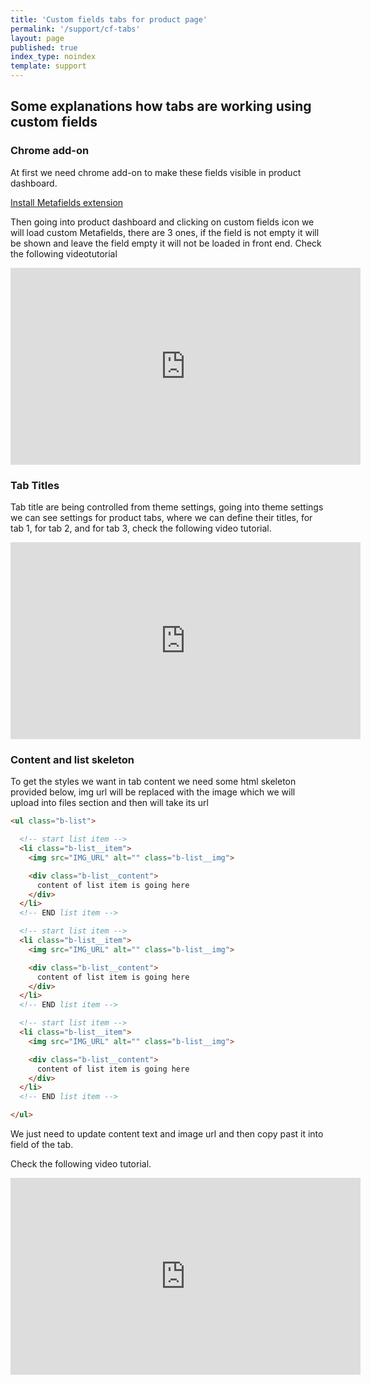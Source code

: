 ```yaml
---
title: 'Custom fields tabs for product page'
permalink: '/support/cf-tabs'
layout: page
published: true
index_type: noindex
template: support
---
```


## Some explanations how tabs are working using custom fields


### Chrome add-on

At first we need chrome add-on to make these fields visible in product dashboard.

[Install Metafields extension](https://chrome.google.com/webstore/detail/custom-fields-for-shopify/alfplfpobekffinigeidgmmfjollghln?hl=en-GB)

Then going into product dashboard and clicking on custom fields icon we will load custom Metafields, there are 3 ones, if the field is not empty it will be shown and leave the field empty it will not be loaded in front end. Check the following videotutorial

<p>
  <div class="videoWrapper">
    <iframe width="560" height="315" src="https://www.youtube.com/embed/TZWC6ICp-3s" frameborder="0" allow="autoplay; encrypted-media" allowfullscreen></iframe>
  </div>
</p>

### Tab Titles

Tab title are being controlled from theme settings, going into theme settings we can see settings for product tabs, where we can define their titles, for tab 1, for tab 2, and for tab 3, check the following video tutorial.

<p>
  <div class="videoWrapper">
  <iframe width="560" height="315" src="https://www.youtube.com/embed/3YrHu1DB-lM" frameborder="0" allow="autoplay; encrypted-media" allowfullscreen></iframe>
  </div>
</p>

### Content and list skeleton

To get the styles we want in tab content we need some html skeleton provided below, img url will be replaced with the image which we will upload into files section and then will take its url


```html
<ul class="b-list">

  <!-- start list item -->
  <li class="b-list__item">
    <img src="IMG_URL" alt="" class="b-list__img">

    <div class="b-list__content">
      content of list item is going here
    </div>
  </li>
  <!-- END list item -->

  <!-- start list item -->
  <li class="b-list__item">
    <img src="IMG_URL" alt="" class="b-list__img">

    <div class="b-list__content">
      content of list item is going here
    </div>
  </li>
  <!-- END list item -->

  <!-- start list item -->
  <li class="b-list__item">
    <img src="IMG_URL" alt="" class="b-list__img">

    <div class="b-list__content">
      content of list item is going here
    </div>
  </li>
  <!-- END list item -->

</ul>  
```

We just need to update content text and image url and then copy past it into field of the tab.

Check the following video tutorial.

<p>
  <div class="videoWrapper">
    <iframe width="560" height="315" src="https://www.youtube.com/embed/51AqpzmlNfA" frameborder="0" allow="autoplay; encrypted-media" allowfullscreen></iframe>
  </div>
</p>
